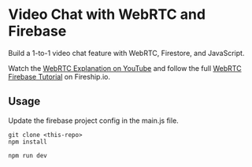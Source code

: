 # Video Chat with WebRTC and Firebase  

Build a 1-to-1 video chat feature with WebRTC, Firestore, and JavaScript.  
  
Watch the [WebRTC Explanation on YouTube](https://youtu.be/WmR9IMUD_CY) and follow the full [WebRTC Firebase Tutorial](https://fireship.io/lessons/webrtc-firebase-video-chat) on Fireship.io. 
       
## Usage           
  
Update the firebase project config in the main.js file. 
    
```
git clone <this-repo>
npm install

npm run dev
```
